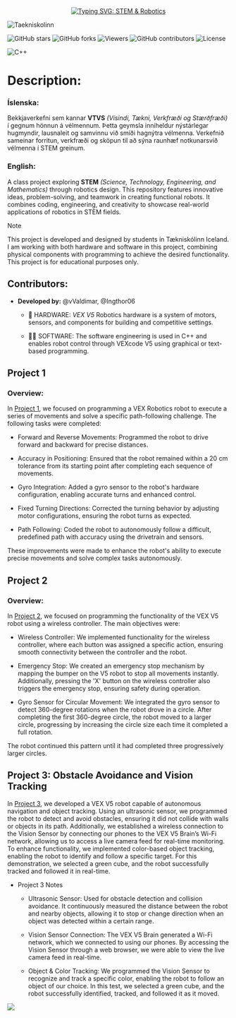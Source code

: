 <div align="center">
  <a href="https://git.io/typing-svg" target="_blank">
    <img src="https://readme-typing-svg.demolab.com?font=Kode+Mono&size=40&duration=2000&pause=1000&center=true&vCenter=true&width=435&lines=S-T-E-M+%26+Robotics" alt="Typing SVG: STEM & Robotics">
  </a>
</div>


![Taekniskolinn](https://img.shields.io/badge/Taekniskolinn-blue?style=for-the-badge&logo=https://encrypted-tbn0.gstatic.com/images?q=tbn:ANd9GcQqTwAaMeKxCyPqZWQFVSrB3ifYAiyyDOn1HQ&s&logoColor=white)

![GitHub stars](https://img.shields.io/github/stars/Ingthor06/S-T-E-M-Robotics?style=social)
![GitHub forks](https://img.shields.io/github/forks/Ingthor06/S-T-E-M-Robotics?style=social)
![Viewers](https://img.shields.io/badge/viewers-0-%23000000?style=flat-square&logo=GitHub&logoColor=white)
![GitHub contributors](https://img.shields.io/github/contributors/Ingthor06/S-T-E-M-Robotics)
![License](https://img.shields.io/github/license/Ingthor06/S-T-E-M-Robotics)


![C++](https://img.shields.io/badge/C%2B%2B-11-blue?logo=c%2B%2B&logoColor=white)


# Description:
### Íslenska:
Bekkjaverkefni sem kannar **VTVS** *(Vísindi, Tækni, Verkfræði og Stærðfræði)* í gegnum hönnun á vélmennum. Þetta geymsla inniheldur nýstárlegar hugmyndir, lausnaleit og samvinnu við smíði hagnýtra vélmenna. Verkefnið sameinar forritun, verkfræði og sköpun til að sýna raunhæf notkunarsvið vélmenna í STEM greinum.

### English:
A class project exploring **STEM** *(Science, Technology, Engineering, and Mathematics)* through robotics design. This repository features innovative ideas, problem-solving, and teamwork in creating functional robots. It combines coding, engineering, and creativity to showcase real-world applications of robotics in STEM fields.

> [!NOTE]
> This project is developed and designed by students in Tækniskólinn Iceland. I am working with both hardware and software in this project, combining physical components with programming to achieve the desired functionality. This project is for educational purposes only.

## Contributors:
+ **Developed by:** @vValdimar, @Ingthor06<br/>

  * 🔨 HARDWARE: *VEX V5* Robotics hardware is a system of motors, sensors, and components for building and competitive settings.
    
  * 🧑‍💻 SOFTWARE: The software engineering is used in C++ and enables robot control through VEXcode V5 using graphical or text-based programming.

## Project 1
### Overview:
In [Project 1](Project_1/project_1.md), we focused on programming a VEX Robotics robot to execute a series of movements and solve a specific path-following challenge. The following tasks were completed:

+ Forward and Reverse Movements: Programmed the robot to drive forward and backward for precise distances.

+ Accuracy in Positioning: Ensured that the robot remained within a 20 cm tolerance from its starting point after completing each sequence of movements.

+ Gyro Integration: Added a gyro sensor to the robot's hardware configuration, enabling accurate turns and enhanced control.

+ Fixed Turning Directions: Corrected the turning behavior by adjusting motor configurations, ensuring the robot turns as expected.

+ Path Following: Coded the robot to autonomously follow a difficult, predefined path with accuracy using the drivetrain and sensors.

  
These improvements were made to enhance the robot's ability to execute precise movements and solve complex tasks autonomously.



## Project 2
### Overview:
In [Project 2](Project_2/project_2.md), we focused on programming the functionality of the VEX V5 robot using a wireless controller. The main objectives were:

+ Wireless Controller:
We implemented functionality for the wireless controller, where each button was assigned a specific action, ensuring smooth connectivity between the controller and the robot.

+ Emergency Stop:
We created an emergency stop mechanism by mapping the bumper on the V5 robot to stop all movements instantly.
Additionally, pressing the 'X' button on the wireless controller also triggers the emergency stop, ensuring safety during operation.

+ Gyro Sensor for Circular Movement:
We integrated the gyro sensor to detect 360-degree rotations when the robot drove in a circle.
After completing the first 360-degree circle, the robot moved to a larger circle, progressing by increasing the circle size each time it completed a full rotation.

The robot continued this pattern until it had completed three progressively larger circles.



## Project 3: Obstacle Avoidance and Vision Tracking
In [Project 3](Project_3/project_3.md), we developed a VEX V5 robot capable of autonomous navigation and object tracking. Using an ultrasonic sensor, we programmed the robot to detect and avoid obstacles, ensuring it did not collide with walls or objects in its path. Additionally, we established a wireless connection to the Vision Sensor by connecting our phones to the VEX V5 Brain’s Wi-Fi network, allowing us to access a live camera feed for real-time monitoring. To enhance functionality, we implemented color-based object tracking, enabling the robot to identify and follow a specific target. For this demonstration, we selected a green cube, and the robot successfully tracked and followed it in real-time.

+ Project 3 Notes
  + Ultrasonic Sensor: Used for obstacle detection and collision avoidance. It continuously measured the distance between the robot and nearby objects, allowing it to stop or change direction when an object was     detected within a certain range. 

  + Vision Sensor Connection: The VEX V5 Brain generated a Wi-Fi network, which we connected to using our phones. By accessing the Vision Sensor through a web browser, we were able to view the live camera feed in   real-time.

  + Object & Color Tracking: We programmed the Vision Sensor to recognize and track a specific color, enabling the robot to follow an object of our choice. In this test, we selected a green cube, and the robot      successfully identified, tracked, and followed it as it moved. 

![](https://media2.giphy.com/media/v1.Y2lkPTc5MGI3NjExc216ZmY3N2c5Zml0eXJzamlnc2tucHNyYm82Z3drZXVycmRna2tndCZlcD12MV9pbnRlcm5hbF9naWZfYnlfaWQmY3Q9Zw/NcECxf2Rurrq2VL0a9/giphy.gif)
